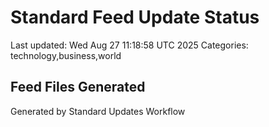 # Standard Feed Update Status
Last updated: Wed Aug 27 11:18:58 UTC 2025
Categories: technology,business,world

## Feed Files Generated

Generated by Standard Updates Workflow
